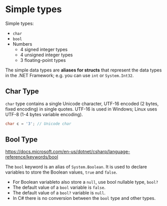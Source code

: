# Simple types

Simple types:
- `char`
- `bool`
- Numbers
  - 4 signed integer types
  - 4 unsigned integer types
  - 3 floating-point types


The simple data types are **aliases for structs** that represent the data types in the .NET Framework; e.g. you can use `int` or `System.Int32`.



## Char Type

`char` type contains a single Unicode character, UTF-16 encoded (2 bytes, fixed encoding) in single quotes. UTF-16 is used in Windows; Linux uses UTF-8 (1-4 bytes variable encoding).

```cs
char c = '3'; // Unicode char
```

## Bool Type

https://docs.microsoft.com/en-us/dotnet/csharp/language-reference/keywords/bool

The `bool` keyword is an alias of `System.Boolean`. It is used to declare variables to store the Boolean values, `true` and `false`.

- For Boolean variableto also store a `null`, use bool nullable type, `bool?`
- The default value of a `bool` variable is `false`.
- The default value of a `bool?` variable is `null`.
- In C# there is no conversion between the `bool` type and other types.
